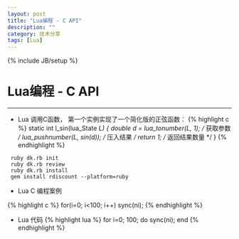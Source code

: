 ```yaml
---
layout: post
title: "Lua编程 - C API"
description: ""
category: 技术分享
tags: [Lua]
---
```

{% include JB/setup %}
# Lua编程 - C API
---

* Lua 调用C函数， 第一个实例实现了一个简化版的正弦函数：
{% highlight c %}
static int l_sin(lua_State *L)
{
	double d = lua_tonumber(L, 1); /* 获取参数 */
	lua_pushnumber(L, sin(d)); /* 压入结果 */
	return 1; /* 返回结果数量 */ 
}
{% endhighlight %}


<!--break-->

```
 ruby dk.rb init
 ruby dk.rb review 
 ruby dk.rb install
 gem install rdiscount --platform=ruby
```

* Lua C 编程案例

{% highlight c %}
	for(i=0; i<100; i++)
		sync(ni);
{% endhighlight %}

* Lua 代码 
{% highlight lua %}
	for i=0; 100; do
		sync(ni);
	end
{% endhighlight %}
 


